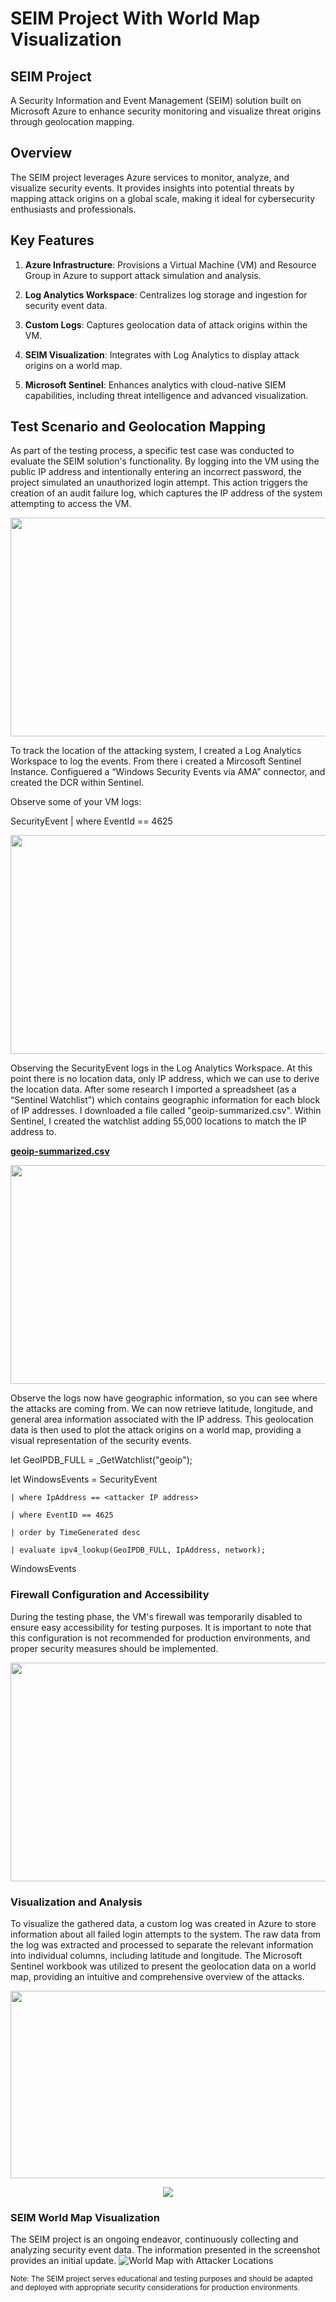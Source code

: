 # SEIM Project With World Map Visualization

## SEIM Project
A Security Information and Event Management (SEIM) solution built on Microsoft Azure to enhance security monitoring and visualize threat origins through geolocation mapping.

## Overview
The SEIM project leverages Azure services to monitor, analyze, and visualize security events. It provides insights into potential threats by mapping attack origins on a global scale, making it ideal for cybersecurity enthusiasts and professionals.

## Key Features

1. **Azure Infrastructure**: Provisions a Virtual Machine (VM) and Resource Group in Azure to support attack simulation and analysis.

2. **Log Analytics Workspace**: Centralizes log storage and ingestion for security event data.

3. **Custom Logs**: Captures geolocation data of attack origins within the VM.

4. **SEIM Visualization**: Integrates with Log Analytics to display attack origins on a world map.

5. **Microsoft Sentinel**: Enhances analytics with cloud-native SIEM capabilities, including threat intelligence and advanced visualization.

## Test Scenario and Geolocation Mapping

As part of the testing process, a specific test case was conducted to evaluate the SEIM solution's functionality. By logging into the VM using the public IP address and intentionally entering an incorrect password, the project simulated an unauthorized login attempt. This action triggers the creation of an audit failure log, which captures the IP address of the system attempting to access the VM.
<p align="center">

<img src="https://imgur.com/qqcC8cz.jpg" width="650" height="350">

</p>

To track the location of the attacking system, I created a Log Analytics Workspace to log the events. From there i created a Mircosoft Sentinel Instance. Configuered a “Windows Security Events via AMA” connector, and created the DCR within Sentinel.

Observe some of your VM logs:

SecurityEvent
| where EventId == 4625
<p align="center">

<img src="https://imgur.com/AMQiDV0.jpg" width="650" height="350">

</p>

Observing the SecurityEvent logs in the Log Analytics Workspace. At this point there is no location data, only IP address, which we can use to derive the location data.  After some research I imported a spreadsheet (as a “Sentinel Watchlist”) which contains geographic information for each block of IP addresses. I downloaded a file called "geoip-summarized.csv". Within Sentinel, I created the watchlist adding 55,000 locations to match the IP address to.

[**geoip-summarized.csv**](https://drive.google.com/file/d/13EfjM_4BohrmaxqXZLB5VUBIz2sv9Siz/view?usp=sharing)
<p align="center">

<img src="https://imgur.com/eU9JcRc.jpg" width="650" height="350">

</p>

Observe the logs now have geographic information, so you can see where the attacks are coming from.  We can now retrieve latitude, longitude, and general area information associated with the IP address. This geolocation data is then used to plot the attack origins on a world map, providing a visual representation of the security events.

let GeoIPDB_FULL = _GetWatchlist("geoip");

let WindowsEvents = SecurityEvent

    | where IpAddress == <attacker IP address>
    
    | where EventID == 4625
    
    | order by TimeGenerated desc
    
    | evaluate ipv4_lookup(GeoIPDB_FULL, IpAddress, network);
    
WindowsEvents

### Firewall Configuration and Accessibility
During the testing phase, the VM's firewall was temporarily disabled to ensure easy accessibility for testing purposes. It is important to note that this configuration is not recommended for production environments, and proper security measures should be implemented.

<p align="center">

<img src="https://imgur.com/WaYTQsX.jpg" width="650" height="350">

</p>

### Visualization and Analysis
To visualize the gathered data, a custom log was created in Azure to store information about all failed login attempts to the system. The raw data from the log was extracted and processed to separate the relevant information into individual columns, including latitude and longitude. The Microsoft Sentinel workbook was utilized to present the geolocation data on a world map, providing an intuitive and comprehensive overview of the attacks.

<p align="center">

<img src="https://imgur.com/uLkkEjo.jpg" width="650" height="300">

</p>

<p align="center">

<img src="https://imgur.com/9tZxcqn.jpg">

</p>


### SEIM World Map Visualization

The SEIM project is an ongoing endeavor, continuously collecting and analyzing security event data. The information presented in the screenshot provides an initial update.
![World Map with Attacker Locations](https://github.com/meghabyte-og/SEIM/assets/135510418/347184fd-4a0e-49a1-9762-05cdcaae1f76)

 <sub>Note: The SEIM project serves educational and testing purposes and should be adapted and deployed with appropriate security considerations for production environments.</sub>
